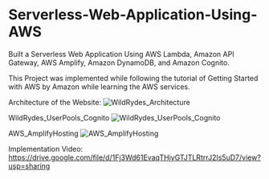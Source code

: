 # Serverless-Web-Application-Using-AWS
Built a Serverless Web Application Using AWS Lambda, Amazon API Gateway, AWS Amplify, Amazon DynamoDB, and Amazon Cognito.

This Project was implemented while following the tutorial of Getting Started with AWS by Amazon while learning the AWS services. 

Architecture of the Website:
![WildRydes_Architecture](https://user-images.githubusercontent.com/50752220/153051614-64aad86a-04f4-4886-a160-1c123b674c9f.png)

WildRydes_UserPools_Cognito
![WildRydes_UserPools_Cognito](https://user-images.githubusercontent.com/50752220/153176081-3df1e08b-79fe-4a4e-bf15-c5946b034cd6.png)

AWS_AmplifyHosting
![AWS_AmplifyHosting](https://user-images.githubusercontent.com/50752220/153176125-6d8d0473-db2d-4e85-8950-855a60d96f75.png)


Implementation Video: 
https://drive.google.com/file/d/1Fj3Wd61EvaqTHjyGTJTLRtrrJ2Is5uD7/view?usp=sharing


